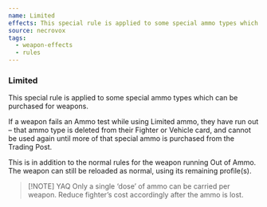 ```yaml
---
name: Limited
effects: This special rule is applied to some special ammo types which can be purchased for weapons.If a weapon fails an Ammo test while using Limited ammo, they have run out – that ammo type is deleted from their Fighter or Vehicle card, and cannot be used again until more of that special ammo is purchased from theTrading Post.This is in addition to the normal rules for the weapon running Out of Ammo. The weapon can stillbe reloaded as normal, using its remaining profile(s).
source: necrovox
tags:
  - weapon-effects
  - rules
---
```

### Limited

This special rule is applied to some special ammo types which can be purchased for weapons.

If a weapon fails an Ammo test while using Limited ammo, they have run out – that ammo type is deleted from their Fighter or Vehicle card, and cannot be used again until more of that special ammo is purchased from the
Trading Post.

This is in addition to the normal rules for the weapon running Out of Ammo. The weapon can still
be reloaded as normal, using its remaining profile(s).


> [!NOTE] YAQ
> Only a single ‘dose’ of ammo can be carried per weapon. Reduce fighter’s cost accordingly after the ammo is lost.



